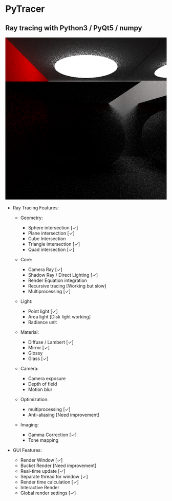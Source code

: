# PyTracer

## Ray tracing with Python3 / PyQt5 / numpy

![alt text](test.png)

* Ray Tracing Features:
  * Geometry:
    * Sphere intersection [✓]
    * Plane intersection [✓]
    * Cube Intersection
    * Triangle intersection [✓]
    * Quad intersection [✓]

  * Core:
    * Camera Ray [✓]
    * Shadow Ray / Direct Lighting [✓]
    * Render Equation integration
    * Recursive tracing [Working but slow]
    * Multiprocessing [✓]

  * Light:
    * Point light [✓]
    * Area light [Disk light working]
    * Radiance unit

  * Material:
    * Diffuse / Lambert [✓]
    * Mirror [✓]
    * Glossy
    * Glass [✓]

  * Camera:
    * Camera exposure
    * Depth of field
    * Motion blur

  * Optimization:
    * multiprocessing [✓]
    * Anti-aliasing [Need improvement]

  * Imaging:
    * Gamma Correction [✓]
    * Tone mapping

* GUI Features:
  * Render Window [✓]
  * Bucket Render [Need improvement]
  * Real-time update [✓]
  * Separate thread for window [✓]
  * Render time calculation [✓]
  * Interactive Render
  * Global render settings [✓]
